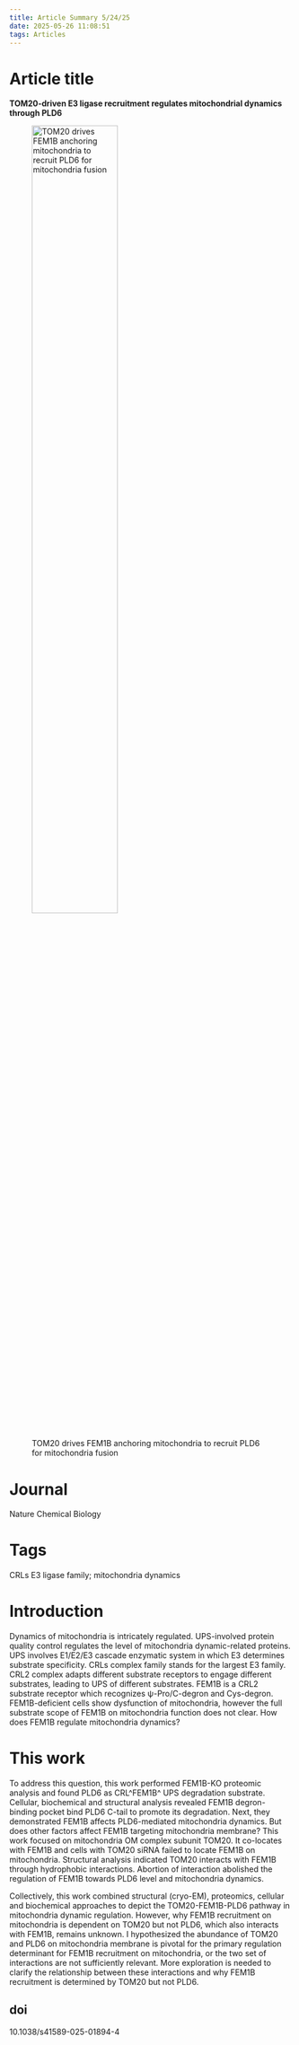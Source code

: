 ```yaml
---
title: Article Summary 5/24/25
date: 2025-05-26 11:08:51
tags: Articles
---
```




# Article title

**TOM20-driven E3 ligase recruitment regulates mitochondrial dynamics through PLD6**

<figure>
    <img src="image-20250526112842451.png" alt="TOM20 drives FEM1B anchoring mitochondria to recruit PLD6 for mitochondria fusion" width="60%"/>
    <figcaption>TOM20 drives FEM1B anchoring mitochondria to recruit PLD6 for mitochondria fusion</figcaption>
</figure>

# Journal

Nature Chemical Biology

# Tags

CRLs E3 ligase family; mitochondria dynamics

<!--more-->

# Introduction

Dynamics of mitochondria is intricately regulated. UPS-involved protein quality control regulates the level of mitochondria dynamic-related proteins. UPS involves E1/E2/E3 cascade enzymatic system in which E3 determines substrate specificity. CRLs complex family stands for the largest E3 family. CRL2 complex adapts different substrate receptors to engage different substrates, leading to UPS of different substrates. FEM1B is a CRL2 substrate receptor which recognizes ψ-Pro/C-degron and Cys-degron. FEM1B-deficient cells show dysfunction of mitochondria, however the full substrate scope of FEM1B on mitochondria function does not clear. How does FEM1B regulate mitochondria dynamics?

# This work

To address this question, this work performed FEM1B-KO proteomic analysis and found PLD6 as CRL^FEM1B^ UPS degradation substrate. Cellular, biochemical and structural analysis revealed FEM1B degron-binding pocket bind PLD6 C-tail to promote its degradation. Next, they demonstrated FEM1B affects PLD6-mediated mitochondria dynamics. But does other factors affect FEM1B targeting mitochondria membrane? This work focused on mitochondria OM complex subunit TOM20. It co-locates with FEM1B and cells with TOM20 siRNA failed to locate FEM1B on mitochondria. Structural analysis indicated TOM20 interacts with FEM1B through hydrophobic interactions. Abortion of interaction abolished the regulation of FEM1B towards PLD6 level and mitochondria dynamics.

Collectively, this work combined structural (cryo-EM), proteomics, cellular and biochemical approaches to depict the TOM20-FEM1B-PLD6 pathway in mitochondria dynamic regulation. However, why FEM1B recruitment on mitochondria is dependent on TOM20 but not PLD6, which also interacts with FEM1B, remains unknown. I hypothesized the abundance of TOM20 and PLD6 on mitochondria membrane is pivotal for the primary regulation determinant for FEM1B recruitment on mitochondria, or the two set of interactions are not sufficiently relevant. More exploration is needed to clarify the relationship between these interactions and why FEM1B recruitment is determined by TOM20 but not PLD6.

## doi

10.1038/s41589-025-01894-4

